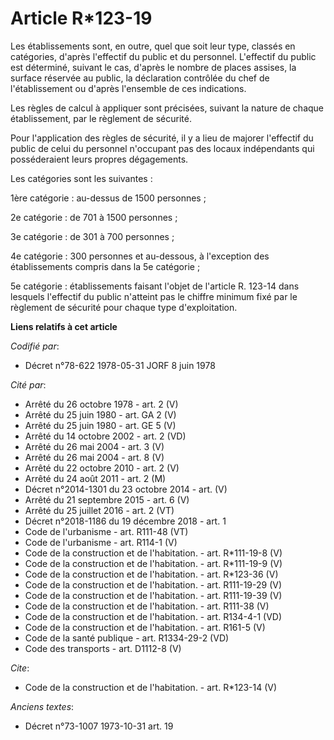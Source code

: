 # Article R*123-19

Les établissements sont, en outre, quel que soit leur type, classés en catégories, d'après l'effectif du public et du
personnel. L'effectif du public est déterminé, suivant le cas, d'après le nombre de places assises, la surface réservée au
public, la déclaration contrôlée du chef de l'établissement ou d'après l'ensemble de ces indications. 

Les règles de calcul à appliquer sont précisées, suivant la nature de chaque établissement, par le règlement de sécurité. 

Pour l'application des règles de sécurité, il y a lieu de majorer l'effectif du public de celui du personnel n'occupant pas
des locaux indépendants qui posséderaient leurs propres dégagements. 

Les catégories sont les suivantes : 

1ère catégorie : au-dessus de 1500 personnes ; 

2e catégorie : de 701 à 1500 personnes ; 

3e catégorie : de 301 à 700 personnes ; 

4e catégorie : 300 personnes et au-dessous, à l'exception des établissements compris dans la 5e catégorie ; 

5e catégorie : établissements faisant l'objet de l'article R. 123-14 dans lesquels l'effectif du public n'atteint pas le
chiffre minimum fixé par le règlement de sécurité pour chaque type d'exploitation.

**Liens relatifs à cet article**

_Codifié par_:

  - Décret n°78-622 1978-05-31 JORF 8 juin 1978

_Cité par_:

  - Arrêté du 26 octobre 1978 - art. 2 (V)
  - Arrêté du 25 juin 1980 - art. GA 2 (V)
  - Arrêté du 25 juin 1980 - art. GE 5 (V)
  - Arrêté du 14 octobre 2002 - art. 2 (VD)
  - Arrêté du 26 mai 2004 - art. 3 (V)
  - Arrêté du 26 mai 2004 - art. 8 (V)
  - Arrêté du 22 octobre 2010 - art. 2 (V)
  - Arrêté du 24 août 2011 - art. 2 (M)
  - Décret n°2014-1301 du 23 octobre 2014 - art. (V)
  - Arrêté du 21 septembre 2015 - art. 6 (V)
  - Arrêté du 25 juillet 2016 - art. 2 (VT)
  - Décret n°2018-1186 du 19 décembre 2018 - art. 1
  - Code de l'urbanisme - art. R111-48 (VT)
  - Code de l'urbanisme - art. R114-1 (V)
  - Code de la construction et de l'habitation. - art. R*111-19-8 (V)
  - Code de la construction et de l'habitation. - art. R*111-19-9 (V)
  - Code de la construction et de l'habitation. - art. R*123-36 (V)
  - Code de la construction et de l'habitation. - art. R111-19-29 (V)
  - Code de la construction et de l'habitation. - art. R111-19-39 (V)
  - Code de la construction et de l'habitation. - art. R111-38 (V)
  - Code de la construction et de l'habitation. - art. R134-4-1 (VD)
  - Code de la construction et de l'habitation. - art. R161-5 (V)
  - Code de la santé publique - art. R1334-29-2 (VD)
  - Code des transports - art. D1112-8 (V)

_Cite_:

  - Code de la construction et de l'habitation. - art. R*123-14 (V)

_Anciens textes_:

  - Décret n°73-1007 1973-10-31 art. 19
